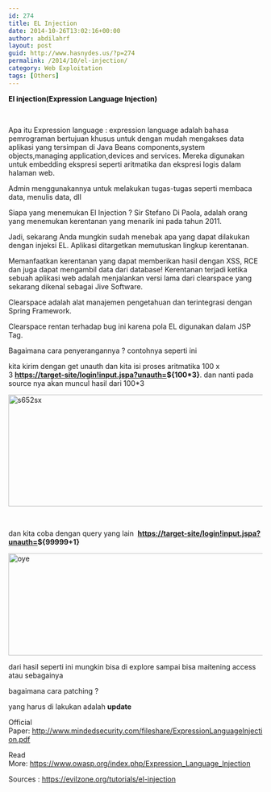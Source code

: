 ```yaml
---
id: 274
title: EL Injection
date: 2014-10-26T13:02:16+00:00
author: abdilahrf
layout: post
guid: http://www.hasnydes.us/?p=274
permalink: /2014/10/el-injection/
category: Web Exploitation
tags: [Others]
---
```

<span style="color: #000000;"><strong>El injection(Expression Language Injection)</strong></span>

&nbsp;

Apa itu Expression language : expression language adalah bahasa pemrograman bertujuan khusus untuk dengan mudah mengakses data aplikasi yang tersimpan di Java Beans components,system objects,managing application,devices and services. Mereka digunakan untuk embedding ekspresi seperti aritmatika dan ekspresi logis dalam halaman web.
  
Admin menggunakannya untuk melakukan tugas-tugas seperti membaca data, menulis data, dll

Siapa yang menemukan El Injection ? Sir Stefano Di Paola, adalah orang yang menemukan kerentanan yang menarik ini pada tahun 2011.
  
Jadi, sekarang Anda mungkin sudah menebak apa yang dapat dilakukan dengan injeksi EL. Aplikasi ditargetkan memutuskan lingkup kerentanan.
  
Memanfaatkan kerentanan yang dapat memberikan hasil dengan XSS, RCE dan juga dapat mengambil data dari database! Kerentanan terjadi ketika sebuah aplikasi web adalah menjalankan versi lama dari clearspace yang sekarang dikenal sebagai Jive Software.
  
Clearspace adalah alat manajemen pengetahuan dan terintegrasi dengan Spring Framework.
  
Clearspace rentan terhadap bug ini karena pola EL digunakan dalam JSP Tag.

<!--more-->

Bagaimana cara penyerangannya ? contohnya seperti ini

kita kirim dengan get unauth dan kita isi proses aritmatika 100 x 3 **<a class="bbc_link" href="https://target-site/login!input.jspa?unauth" target="_blank">https://target-site/login!input.jspa?unauth=</a>${100*3}**. dan nanti pada source nya akan muncul hasil dari 100*3

[<img class="aligncenter size-full wp-image-275" src="http://abdilahrf.github.io/images/2014/10/s652sx.png" alt="s652sx" width="638" height="222" />](http://abdilahrf.github.io/images/2014/10/s652sx.png)

&nbsp;

dan kita coba dengan query yang lain  **<a class="bbc_link" href="https://target-site/login!input.jspa?unauth" target="_blank">https://target-site/login!input.jspa?unauth=</a>${99999+1}**

[<img class="aligncenter size-full wp-image-276" src="http://abdilahrf.github.io/images/2014/10/oye.png" alt="oye" width="637" height="203" />](http://abdilahrf.github.io/images/2014/10/oye.png)

dari hasil seperti ini mungkin bisa di explore sampai bisa maitening access atau sebagainya

bagaimana cara patching ?

yang harus di lakukan adalah **update**

Official Paper: <a class="bbc_link" href="http://www.mindedsecurity.com/fileshare/ExpressionLanguageInjection.pdf" target="_blank">http://www.mindedsecurity.com/fileshare/ExpressionLanguageInjection.pdf</a>
  
Read More: <a class="bbc_link" href="https://www.owasp.org/index.php/Expression_Language_Injection" target="_blank">https://www.owasp.org/index.php/Expression_Language_Injection</a>

Sources : https://evilzone.org/tutorials/el-injection